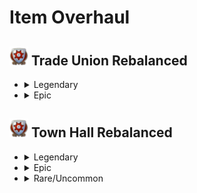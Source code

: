 # Item Overhaul

## <img src="./doc/item_overhaul/trade_union/icon_guildhouse.png" width="30" /> Trade Union Rebalanced

- <details>
  <summary>Legendary</summary>

  - <details><!-- Aaden Issack, World-Famous Enbesan Chef -->
    <summary><img src="./doc/job_adertisements/enbesa/icon_enbesan_cook_3b.png" alt="Alternate text" /> Aaden Issack, World-Famous Enbesan Chef</summary>
      <img src="./doc/item_overhaul/trade_union/aaden.png" />

      When a population consumes Jacob's "**Sardines**", "**Canned Food**" is exchanged for it.
      <img src="./doc/item_overhaul/trade_union/aaden_2.png" />
    </details>

  - <details><!-- Belinda San Pedro, Head of Arcade Acquisitions -->
    <summary><img src="./doc/job_adertisements/infrastructure/icon_specialist_mall_01.png" width="20" /> Belinda San Pedro, Head of Arcade Acquisitions</summary>
      <img src="./doc/item_overhaul/trade_union/belinda.png" />
    </details>

  - <details><!-- Brother Hilarius, Purveyor of Monastic Mixtures -->
    <summary><img src="./doc/job_adertisements/drink/icon_priest_uncommon.png" width="20" /> Brother Hilarius, Purveyor of Monastic Mixtures</summary>
      <img src="./doc/item_overhaul/trade_union/hilarius.png" />
    </details>

  - <details><!-- Bruno Ironbright, Engineering Giant -->
    <summary><img src="./doc/job_adertisements/consumer/icon_well_dressed_205.png" width="20" /> Bruno Ironbright, Engineering Giant</summary>
      <img src="./doc/item_overhaul/trade_union/bruno.png" />
      <img src="./doc/item_overhaul/trade_union/susannah.png" />
      <img src="./doc/item_overhaul/trade_union/engineer.png" />
    </details>

  - <details><!-- Bumm Brimmell, the Original Dandy -->
    <summary><img src="./doc/job_adertisements/cloth/icon_tailor_3.png" width="20" /> Bumm Brimmell, the Original Dandy</summary>
      <img src="./doc/item_overhaul/trade_union/bumm.png" />
    </details>

  - <details><!-- Calla Lily, Of The Desert Bloom -->
    <summary><img src="./doc/job_adertisements/enbesa/icon_horticulturist_2.png" width="20" /> Calla Lily, Of The Desert Bloom</summary>
      <img src="./doc/item_overhaul/trade_union/calla.png" />
    </details>

  - <details><!-- Cosmo Castelli, Agronomic Trailblazer -->
    <summary><img src="./doc/job_adertisements/agriculture/icon_well_dressed_107.png" width="20" /> Cosmo Castelli, Agronomic Trailblazer</summary>
      <img src="./doc/item_overhaul/trade_union/cosmo.png" />
      <img src="./doc/item_overhaul/trade_union/alexander.png" />
      <img src="./doc/item_overhaul/trade_union/medal.png" />
      <img src="./doc/item_overhaul/trade_union/planter.png" />
      <img src="./doc/item_overhaul/trade_union/yvonne.png" />
      <img src="./doc/item_overhaul/trade_union/homesteader.png" />
    </details>

  - <details><!-- Cristobal Taffeta, The Trendsetter -->
    <summary><img src="./doc/job_adertisements/cloth/icon_teacher_515.png" width="20" /> Cristobal Taffeta, The Trendsetter</summary>
      <img src="./doc/item_overhaul/trade_union/cristobal.png" />
      <img src="./doc/item_overhaul/trade_union/mariana.png" />

      When a population consumes Jacob's "**Suits**", "**Tailored Suits**" are exchanged for them.
      <img src="./doc/item_overhaul/trade_union/mariana_2.png" />
    </details>

  - <details><!-- Dr. Ali Al-Zahir, the Botanical Director -->
    <summary><img src="./doc/job_adertisements/agriculture/icon_farmer_102_b.png" width="20" /> Dr. Ali Al-Zahir, the Botanical Director</summary>
      <img src="./doc/item_overhaul/trade_union/ali.png" />
    </details>

  - <details><!-- Francois Strindberg, Crown Jeweller -->
    <summary><img src="./doc/job_adertisements/luxus/icon_well_dressed_106.png" width="20" /> Francois Strindberg, Crown Jeweller</summary>
      <img src="./doc/item_overhaul/trade_union/strindberg.png" />
      <img src="./doc/item_overhaul/trade_union/brigthwoman.png" />
      <img src="./doc/item_overhaul/trade_union/gilbert.png" />
      <img src="./doc/item_overhaul/trade_union/gemologist.png" />
    </details>

  - <details><!-- Francois Thorne, The Industrial Reinforcer -->
    <summary><img src="./doc/job_adertisements/material/icon_well_dressed_103.png" width="20" /> Francois Thorne, The Industrial Reinforcer </summary>
      <img src="./doc/item_overhaul/trade_union/thorne.png" />
      <img src="./doc/item_overhaul/trade_union/general.png" />
    </details>

  - <details><!-- Gennaro Garibaldi, Chocolatier by Royal Appointment -->
    <summary><img src="./doc/job_adertisements/food/icon_baker_102.png" width="20" /> Gennaro Garibaldi, Chocolatier by Royal Appointment </summary>
      <img src="./doc/item_overhaul/trade_union/gennaro.png" />
      <img src="./doc/item_overhaul/trade_union/charlotte.png" />
      <img src="./doc/item_overhaul/trade_union/chocolatier.png" />
    </details>

  - <details><!-- Fried Plantain Kitchen Items -->
    <summary><img src="./doc/item_overhaul/trade_union/icon_fried_bananas.png" width="20" /> Fried Plantain Kitchen Items </summary>
      <img src="./doc/item_overhaul/trade_union/icnoyotl.png" />
      <img src="./doc/item_overhaul/trade_union/kantyi.png" />
      <img src="./doc/item_overhaul/trade_union/confectionier.png" />
    </details>

  - <details><!-- Gerhard Fuchs, of the Patent Eyeglass -->
    <summary><img src="./doc/job_adertisements/consumer/icon_well_dressed_206.png" width="20" /> Gerhard Fuchs, of the Patent Eyeglass </summary>
      <img src="./doc/item_overhaul/trade_union/gerhard.png" />
      <img src="./doc/item_overhaul/trade_union/otto.png" />
    </details>

  - <details><!-- Giorgis, the Eminent Hymnodist -->
    <summary><img src="./doc/job_adertisements/enbesa/icon_keeper_of_tradition_2.png" width="20" /> Giorgis, the Eminent Hymnodist </summary>
      <img src="./doc/item_overhaul/trade_union/giorgis.png" />
    </details>

  - <details><!-- Hans Klein, Old Grandfather Time -->
    <summary><img src="./doc/job_adertisements/luxus/icon_well_dressed_108.png" width="20" /> Hans Klein, Old Grandfather Time </summary>
      <img src="./doc/item_overhaul/trade_union/hans.png" />
      <img src="./doc/item_overhaul/trade_union/brigthwoman.png" />
      <img src="./doc/item_overhaul/trade_union/chiara.png" />
      <img src="./doc/item_overhaul/trade_union/horologist.png" />
    </details>

  - <details><!-- Herve Savonne, Suppressor of Grime -->
    <summary><img src="./doc/job_adertisements/consumer/icon_well_dressed_206.png" width="20" /> Herve Savonne, Suppressor of Grime </summary>
      <img src="./doc/item_overhaul/trade_union/herve.png" />
      <img src="./doc/item_overhaul/trade_union/prunella.png" />
    </details>

  - <details><!-- Jörg von Malching, Augur of the Auric -->
    <summary><img src="./doc/job_adertisements/mining/icon_well_dressed_104.png" width="20" /> Jörg von Malching, Augur of the Auric </summary>
      <img src="./doc/item_overhaul/trade_union/joerg.png" />
      <img src="./doc/item_overhaul/trade_union/micaela.png" />
      <img src="./doc/item_overhaul/trade_union/sapper.png" />
    </details>

  - <details><!-- Lady Jane Smythe, Queen of Haute Couture -->
    <summary><img src="./doc/job_adertisements/cloth/icon_normaldress_810.png" width="20" /> Lady Jane Smythe, Queen of Haute Couture </summary>
      <img src="./doc/item_overhaul/trade_union/jane.png" />
    </details>

  - <details><!-- Marcel Forcas, Celebrity Chef -->
    <summary><img src="./doc/job_adertisements/food/icon_well_dressed_201.png" width="20" /> Marcel Forcas, Celebrity Chef </summary>
      <img src="./doc/item_overhaul/trade_union/marcel.png" />
      <img src="./doc/item_overhaul/trade_union/archivist.png" />
    </details>

  - <details><!-- Marco de la Mocha, Crusher of Beans -->
    <summary><img src="./doc/job_adertisements/drink/icon_curator_702.png" width="20" /> Marco de la Mocha, Crusher of Beans </summary>
      <img src="./doc/item_overhaul/trade_union/marco.png" />
      <img src="./doc/item_overhaul/trade_union/cecilia.png" />
      <img src="./doc/item_overhaul/trade_union/sommelier.png" />
    </details>

  - <details><!-- Marie-Antoine, Patissier Royale -->
    <summary><img src="./doc/job_adertisements/food/icon_baker_102.png" width="20" /> Marie-Antoine, Patissier Royale </summary>
      <img src="./doc/item_overhaul/trade_union/marie.png" />
      <img src="./doc/item_overhaul/trade_union/patrice.png" />
      <img src="./doc/item_overhaul/trade_union/fine.png" />
    </details>

  - <details><!-- Mark van der Mark, Breeder of Shepherd Dogs -->
    <summary><img src="./doc/job_adertisements/agriculture/icon_normal_dressed_207.png" width="20" /> Mark van der Mark, Breeder of Shepherd Dogs </summary>
      <img src="./doc/item_overhaul/trade_union/mark.png" />
      <img src="./doc/item_overhaul/trade_union/anthrax.png" />
      <img src="./doc/item_overhaul/trade_union/savannah.png" />
      <img src="./doc/item_overhaul/trade_union/domestic.png" />
    </details>

  - <details><!-- Mrs. Mayson, The Very Good Housekeeper -->
    <summary><img src="./doc/job_adertisements/food/icon_well_dressed_401.png" width="20" /> Mrs. Mayson, The Very Good Housekeeper </summary>
      <img src="./doc/item_overhaul/trade_union/mayson.png" />
      <img src="./doc/item_overhaul/trade_union/michel.png" />
    </details>

  - <details><!-- Seraphim Papadikas, The Window Dresser -->
    <summary><img src="./doc/job_adertisements/material/icon_well_dressed_107.png" width="20" /> Seraphim Papadikas, The Window Dresser </summary>
      <img src="./doc/item_overhaul/trade_union/seraphim.png" />
      <img src="./doc/item_overhaul/trade_union/morris.png" />
    </details>

  - <details><!-- Steven MacLeod, Geological Surveyor -->
    <summary><img src="./doc/job_adertisements/mining/icon_well_dressed_204.png" width="20" /> Steven MacLeod, Geological Surveyor </summary>
      <img src="./doc/item_overhaul/trade_union/steven.png" />
      <img src="./doc/item_overhaul/trade_union/grigor.png" />
    </details>

  - <details><!-- Susannah Brightwoman, A Glimmer In The Darkness -->
    <summary><img src="./doc/item_overhaul/trade_union/icon_coffee_specialist_800.png" width="20" /> Susannah Brightwoman, A Glimmer In The Darkness </summary>
      <img src="./doc/item_overhaul/trade_union/brigthwoman.png" />
    </details>

  - <details><!-- Tlayolotl Savor, King of the Corn -->
    <summary><img src="./doc/job_adertisements/food/icon_entertainer_508.png" width="20" /> Tlayolotl Savor, King of the Corn </summary>
      <img src="./doc/item_overhaul/trade_union/tlayolotl.png" />
      <img src="./doc/item_overhaul/trade_union/kantyi_2.png" />
      <img src="./doc/item_overhaul/trade_union/mole.png" />
    </details>

  - <details><!-- Victor Perfecto, Cigar Daddy -->
    <summary><img src="./doc/job_adertisements/consumer/icon_torcedor_512.png" width="20" /> Victor Perfecto, Cigar Daddy </summary>
      <img src="./doc/item_overhaul/trade_union/victor.png" />
      <img src="./doc/item_overhaul/trade_union/lucia.png" />
    </details>

  - <details><!-- Victor Perfecto, Cigar Daddy -->
    <summary><img src="./doc/job_adertisements/consumer/icon_torcedor_512.png" width="20" /> Victor Perfecto, Cigar Daddy </summary>
      <img src="./doc/item_overhaul/trade_union/victor.png" />
      <img src="./doc/item_overhaul/trade_union/lucia.png" />
    </details>

  </details>

- <details>
  <summary>Epic</summary>

  </details>

## <img src="./doc/item_overhaul/trade_union/icon_guildhouse.png" width="30" /> Town Hall Rebalanced

- <details>
  <summary>Legendary</summary>

  </details>

- <details>
  <summary>Epic</summary>

  </details>

- <details>
  <summary>Rare/Uncommon</summary>

  </details>
